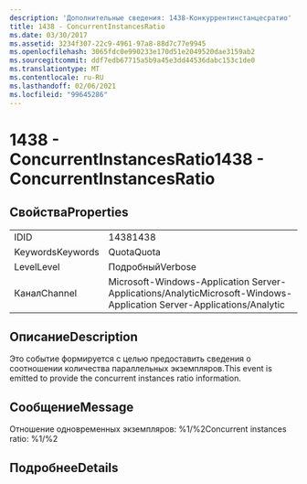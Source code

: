 ```yaml
---
description: 'Дополнительные сведения: 1438-Конкуррентинстанцесратио'
title: 1438 - ConcurrentInstancesRatio
ms.date: 03/30/2017
ms.assetid: 3234f307-22c9-4961-97a8-88d7c77e9945
ms.openlocfilehash: 3065fdc0e990233e170d51e2049520dae3159ab2
ms.sourcegitcommit: ddf7edb67715a5b9a45e3dd44536dabc153c1de0
ms.translationtype: MT
ms.contentlocale: ru-RU
ms.lasthandoff: 02/06/2021
ms.locfileid: "99645286"
---
```

# <a name="1438---concurrentinstancesratio"></a><span data-ttu-id="b734e-103">1438 - ConcurrentInstancesRatio</span><span class="sxs-lookup"><span data-stu-id="b734e-103">1438 - ConcurrentInstancesRatio</span></span>

## <a name="properties"></a><span data-ttu-id="b734e-104">Свойства</span><span class="sxs-lookup"><span data-stu-id="b734e-104">Properties</span></span>  
  
|||  
|-|-|  
|<span data-ttu-id="b734e-105">ID</span><span class="sxs-lookup"><span data-stu-id="b734e-105">ID</span></span>|<span data-ttu-id="b734e-106">1438</span><span class="sxs-lookup"><span data-stu-id="b734e-106">1438</span></span>|  
|<span data-ttu-id="b734e-107">Keywords</span><span class="sxs-lookup"><span data-stu-id="b734e-107">Keywords</span></span>|<span data-ttu-id="b734e-108">Quota</span><span class="sxs-lookup"><span data-stu-id="b734e-108">Quota</span></span>|  
|<span data-ttu-id="b734e-109">Level</span><span class="sxs-lookup"><span data-stu-id="b734e-109">Level</span></span>|<span data-ttu-id="b734e-110">Подробный</span><span class="sxs-lookup"><span data-stu-id="b734e-110">Verbose</span></span>|  
|<span data-ttu-id="b734e-111">Канал</span><span class="sxs-lookup"><span data-stu-id="b734e-111">Channel</span></span>|<span data-ttu-id="b734e-112">Microsoft-Windows-Application Server-Applications/Analytic</span><span class="sxs-lookup"><span data-stu-id="b734e-112">Microsoft-Windows-Application Server-Applications/Analytic</span></span>|  
  
## <a name="description"></a><span data-ttu-id="b734e-113">Описание</span><span class="sxs-lookup"><span data-stu-id="b734e-113">Description</span></span>  

 <span data-ttu-id="b734e-114">Это событие формируется с целью предоставить сведения о соотношении количества параллельных экземпляров.</span><span class="sxs-lookup"><span data-stu-id="b734e-114">This event is emitted to provide the concurrent instances ratio information.</span></span>  
  
## <a name="message"></a><span data-ttu-id="b734e-115">Сообщение</span><span class="sxs-lookup"><span data-stu-id="b734e-115">Message</span></span>  

 <span data-ttu-id="b734e-116">Отношение одновременных экземпляров: %1/%2</span><span class="sxs-lookup"><span data-stu-id="b734e-116">Concurrent instances ratio: %1/%2</span></span>  
  
## <a name="details"></a><span data-ttu-id="b734e-117">Подробнее</span><span class="sxs-lookup"><span data-stu-id="b734e-117">Details</span></span>
